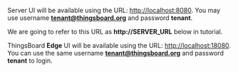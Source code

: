 Server UI will be available using the URL: [http://localhost:8080](http://localhost:8080).
You may use username **tenant@thingsboard.org** and password **tenant**.

We are going to refer to this URL as **http://SERVER_URL** below in tutorial.

ThingsBoard **Edge** UI will be available using the URL: [http://localhost:18080](http://localhost:18080).
You can use the same username **tenant@thingsboard.org** and password **tenant** to login.